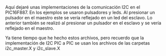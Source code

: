 Aquí dejaré unas implementaciones de la comunicación I2C en el PIC16F887.
En los ejemplos se usaron pulsadores y leds. Al presionar un pulsador en el maestro este se vería reflejado en un led del
esclavo. Lo anterior también se realizó al presionar un pulsador en el esclavo y se vería reflejado en el maestro.

Ya tiene tiempo que he hecho estos archivos, pero recuerdo que la implementación de I2C PIC a PIC se usan los archivos de las carpetas i2c_master.X y i2c_slave.X
